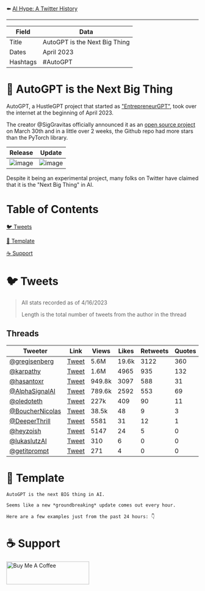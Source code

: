 ⬅️ [AI Hype: A Twitter History](https://github.com/jtmuller5/You-Dont-Know-ChatGPT)
_______________

| Field | Data |
|-------|------|
| Title | AutoGPT is the Next Big Thing |
| Dates | April 2023|
| Hashtags| #AutoGPT |

# 🤖  AutoGPT is the Next Big Thing

AutoGPT, a HustleGPT project that started as ["EntrepreneurGPT"](https://twitter.com/SigGravitas/status/1636293818080272385), took over the internet at the beginning of April 2023.

The creator @SigGravitas officially announced it as an [open source project](https://github.com/Significant-Gravitas/Auto-GPT) on March 30th and in a little over 2 weeks, the Github repo had more stars than the PyTorch library.

| Release | Update |
| ---- | ---- | 
|![image](https://user-images.githubusercontent.com/47997351/232349376-4b4c17ae-785d-4edd-a51f-8a745a0ca5f4.png)|![image](https://user-images.githubusercontent.com/47997351/232349430-481a42b5-4a1d-41a6-9cbe-d8ddde1f1d38.png)|

Despite it being an experimental project, many folks on Twitter have claimed that it is the "Next Big Thing" in AI.
# Table of Contents

[🐦 Tweets](#tweets)

[📝 Template](#template)

[☕️ Support](#support)


# <a name="tweets"></a>🐦 Tweets

> All stats recorded as of 4/16/2023
>
> Length is the total number of tweets from the author in the thread

## Threads
|  Tweeter | Link | Views |Likes | Retweets | Quotes  | Bookmarks  | Length | Date | Type |
| ---| ------ | ------ | ------ |  ------ | ------ | ------ |  ------ | ------ |----- |
| [@gregisenberg](https://twitter.com/gregisenberg)|  [Tweet](https://twitter.com/gregisenberg/status/1645817335024869376)| 5.6M | 19.6k | 3122 | 360 | 21.4k | 17 | 4/11/23 | 🧵 |
| [@karpathy](https://twitter.com/karpathy)|  [Tweet](https://twitter.com/karpathy/status/1642598890573819905)| 1.6M | 4965 | 935 | 132 | 2789 | 5 | 4/2/23 | 🧵 |
| [@hasantoxr](https://twitter.com/hasantoxr)|  [Tweet](https://twitter.com/hasantoxr/status/1646077923030450176)| 949.8k | 3097 | 588 | 31 | 3254 | 9 | 4/12/23 | 🧵 |
| [@AlphaSignalAI](https://twitter.com/AlphaSignalAI)|  [Tweet](https://twitter.com/AlphaSignalAI/status/1645847165066006529)| 789.6k | 2592 | 553 | 69 | 2219 | 3 | 4/11/23 | 🧵 |
| [@oledoteth](https://twitter.com/oledoteth)|  [Tweet](https://twitter.com/oledoteth/status/1646504024378687491)| 227k | 409 | 90 | 11 | 397 | 10 | 4/13/23 | 🧵 |
| [@BoucherNicolas](https://twitter.com/BoucherNicolas)|  [Tweet](https://twitter.com/BoucherNicolas/status/1646250158118584322)| 38.5k | 48 | 9 | 3 | 120 | 13 | 4/12/23 | 🧵 |
| [@DeeperThrill](https://twitter.com/DeeperThrill)|  [Tweet](https://twitter.com/DeeperThrill/status/1644563813939724288)| 5581 | 31 | 12 | 1 | 21 | 3 | 4/8/23 | 🧵 |
| [@heyzoish](https://twitter.com/heyzoish)|  [Tweet](https://twitter.com/heyzoish/status/1646531691119534080)| 5147 | 24 | 5 | 0 | 6 | 1 | 4/13/23 | 🧵 |
| [@lukaslutzAI](https://twitter.com/lukaslutzAI)|  [Tweet](https://twitter.com/lukaslutzAI/status/1646463471884681217)| 310 | 6 | 0 | 0 | 2 | 1 | 4/13/23 | 🧵 |
| [@getitprompt](https://twitter.com/getitprompt)|  [Tweet](https://twitter.com/getitprompt/status/1646215374612856845)| 271 | 4 | 0 | 0 | 0 | 1 | 4/12/23 | 🧵 |



# <a name="template"></a>📝 Template
```
AutoGPT is the next BIG thing in AI. 

Seems like a new *groundbreaking* update comes out every hour. 

Here are a few examples just from the past 24 hours: 👇
```

# <a name="support"></a>☕️ Support
<a href="https://www.buymeacoffee.com/mullr" target="_blank"><img src="https://cdn.buymeacoffee.com/buttons/v2/default-yellow.png" alt="Buy Me A Coffee" style="height: 60px !important;width: 217px !important;" ></a>


